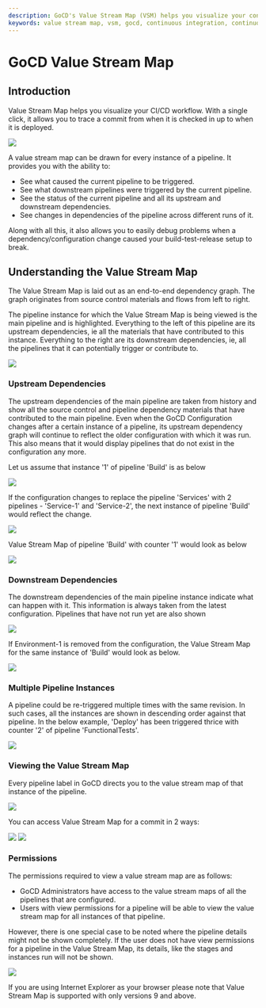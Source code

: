 ```yaml
---
description: GoCD's Value Stream Map (VSM) helps you visualize your continuous delivery work
keywords: value stream map, vsm, gocd, continuous integration, continuous delivery, cd workflow, cd pipelines, pipeline dependencies, build pipeline
---
```



# GoCD Value Stream Map

## Introduction

Value Stream Map helps you visualize your CI/CD workflow. With a single click, it allows you to trace a commit from when it is checked in up to when it is deployed.

![](../resources/images/whole_map.png)

A value stream map can be drawn for every instance of a pipeline. It provides you with the ability to:

-   See what caused the current pipeline to be triggered.
-   See what downstream pipelines were triggered by the current pipeline.
-   See the status of the current pipeline and all its upstream and downstream dependencies.
-   See changes in dependencies of the pipeline across different runs of it.

Along with all this, it also allows you to easily debug problems when a dependency/configuration change caused your build-test-release setup to break.

## Understanding the Value Stream Map

The Value Stream Map is laid out as an end-to-end dependency graph. The graph originates from source control materials and flows from left to right.

The pipeline instance for which the Value Stream Map is being viewed is the main pipeline and is highlighted. Everything to the left of this pipeline are its upstream dependencies, ie all the materials that have contributed to this instance. Everything to the right are its downstream dependencies, ie, all the pipelines that it can potentially trigger or contribute to.

![](../resources/images/upstream_and_downstream.png)

### Upstream Dependencies

The upstream dependencies of the main pipeline are taken from history and show all the source control and pipeline dependency materials that have contributed to the main pipeline. Even when the GoCD Configuration changes after a certain instance of a pipeline, its upstream dependency graph will continue to reflect the older configuration with which it was run. This also means that it would display pipelines that do not exist in the configuration any more.

Let us assume that instance '1' of pipeline 'Build' is as below

![](../resources/images/upstream.png)

If the configuration changes to replace the pipeline 'Services' with 2 pipelines - 'Service-1' and 'Service-2', the next instance of pipeline 'Build' would reflect the change.

![](../resources/images/upstream_config_changed.png)

Value Stream Map of pipeline 'Build' with counter '1' would look as below

![](../resources/images/upstream_pipeline_deleted.png)

### Downstream Dependencies

The downstream dependencies of the main pipeline instance indicate what can happen with it. This information is always taken from the latest configuration. Pipelines that have not run yet are also shown

![](../resources/images/downstream_unrun_instance.png)

If Environment-1 is removed from the configuration, the Value Stream Map for the same instance of 'Build' would look as below.

![](../resources/images/downstream_pipeline_deleted.png)

### Multiple Pipeline Instances

A pipeline could be re-triggered multiple times with the same revision. In such cases, all the instances are shown in descending order against that pipeline. In the below example, 'Deploy' has been triggered thrice with counter '2' of pipeline 'FunctionalTests'.

![](../resources/images/multiple_instances.png)

### Viewing the Value Stream Map

Every pipeline label in GoCD directs you to the value stream map of that instance of the pipeline.

![](../resources/images/navigation.png)

You can access Value Stream Map for a commit in 2 ways:

![](../resources/images/vsm_commit_1.png)
![](../resources/images/vsm_commit_2.png)

### Permissions

The permissions required to view a value stream map are as follows:

-   GoCD Administrators have access to the value stream maps of all the pipelines that are configured.
-   Users with view permissions for a pipeline will be able to view the value stream map for all instances of that pipeline.

However, there is one special case to be noted where the pipeline details might not be shown completely. If the user does not have view permissions for a pipeline in the Value Stream Map, its details, like the stages and instances run will not be shown.

![](../resources/images/no_view_permissions.png)

If you are using Internet Explorer as your browser please note that Value Stream Map is supported with only versions 9 and above.
